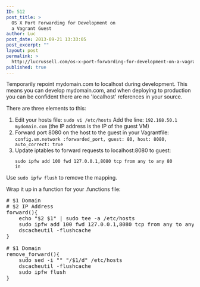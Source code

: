 ```yaml
---
ID: 512
post_title: >
  OS X Port Forwarding for Development on
  a Vagrant Guest
author: Luc
post_date: 2013-09-21 13:33:05
post_excerpt: ""
layout: post
permalink: >
  http://lucrussell.com/os-x-port-forwarding-for-development-on-a-vagrant-guest/
published: true
---
```

Temporarily repoint mydomain.com to localhost during development. This means you can develop mydomain.com, and when deploying to production you can be confident there are no 'localhost' references in your source. 

There are three elements to this:

<ol>
<li>
Edit your hosts file:
<code>sudo vi /etc/hosts</code>
Add the line:
    <code>192.168.50.1 mydomain.com</code>
(the IP address is the IP of the guest VM)
</li>    
<li>
Forward port 8080 on the host to the guest in your Vagrantfile:
<code>config.vm.network :forwarded_port, guest: 80, host: 8080, auto_correct: true</code>
</li>
<li>
Update iptables to forward requests to localhost:8080 to guest:

<code>sudo ipfw add 100 fwd 127.0.0.1,8080 tcp from any to any 80 in</code>
</li>
</ol>

Use <code>sudo ipfw flush</code> to remove the mapping.

Wrap it up in a function for your .functions file:

<pre class="lang:sh decode:true " title="Domain Forwarding Toggle Script" ># $1 Domain
# $2 IP Address
forward(){
	echo "$2 $1" | sudo tee -a /etc/hosts
	sudo ipfw add 100 fwd 127.0.0.1,8080 tcp from any to any 80 in
	dscacheutil -flushcache
}

# $1 Domain
remove_forward(){
	sudo sed -i "" "/$1/d" /etc/hosts
	dscacheutil -flushcache
	sudo ipfw flush
}</pre>